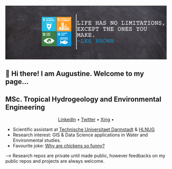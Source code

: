 ![](https://github.com/Madaar49/Madaar49/blob/main/Logo_header.png)

<p align="center">
  
## 👋 Hi there! I am Augustine. Welcome to my page...
</p>

<p align="center">
  
## MSc. Tropical Hydrogeology and Environmental Engineering
</p>

<p align="center">
  <a href="https://www.linkedin.com/in/augustine-maada-gbondo-443479117/">LinkedIn</a> •
  <a href="https://twitter.com/geogbondo">Twitter</a> •
  <a href="https://www.xing.com/profile/AugustineMaada_Gbondo/cv">Xing</a> •
</p>

- Scientific assistant at [Technische Universitaet Darmstadt](https://www.geo.tu-darmstadt.de/iag/willkommen_iag/index.de.jsp) & [HLNUG](https://www.hlnug.de)
- Research interest: GIS & Data Science applications in Water and Environmental studies. 
- Favourite joke: [Why are chickens so funny?](https://www.youtube.com/shorts/04GBDCWiknk) 

--> Research repos are private until made public, however feedbacks on my public repos and projects are always welcome.

<!--
**Madaar49/Madaar49** is a ✨ _special_ ✨ repository because its `README.md` (this file) appears on your GitHub profile.
Here are some ideas to get you started:

-->
